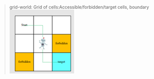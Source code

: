 


> grid-world: Grid of cells:Accessible/forbidden/target cells, boundary![说明](/imgs/2023-07-06/8A6WD3XYNBiZVMYb.png)
<!--stackedit_data:
eyJoaXN0b3J5IjpbLTE2OTQ5OTU2MDNdfQ==
-->